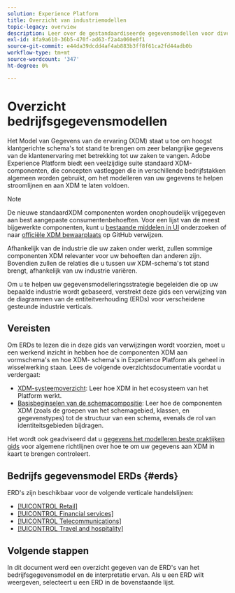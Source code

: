 ```yaml
---
solution: Experience Platform
title: Overzicht van industriemodellen
topic-legacy: overview
description: Leer over de gestandaardiseerde gegevensmodellen voor diverse de industrietakken die kunnen worden geconstrueerd gebruikend de componenten van het Model van de Gegevens van de Ervaring (XDM).
exl-id: 8fa9a610-36b5-470f-ad63-f2a4a060e0f1
source-git-commit: e44da39dcdd4af4ab883b3ff8f61ca2fd44adb0b
workflow-type: tm+mt
source-wordcount: '347'
ht-degree: 0%

---
```


# Overzicht bedrijfsgegevensmodellen

Het Model van Gegevens van de ervaring (XDM) staat u toe om hoogst klantgerichte schema&#39;s tot stand te brengen om zeer belangrijke gegevens van de klantenervaring met betrekking tot uw zaken te vangen. Adobe Experience Platform biedt een veelzijdige suite standaard XDM-componenten, die concepten vastleggen die in verschillende bedrijfstakken algemeen worden gebruikt, om het modelleren van uw gegevens te helpen stroomlijnen en aan XDM te laten voldoen.

>[!NOTE]
>
>De nieuwe standaardXDM componenten worden onophoudelijk vrijgegeven aan best aangepaste consumentenbehoeften. Voor een lijst van de meest bijgewerkte componenten, kunt u [bestaande middelen in UI](../../ui/explore.md) onderzoeken of naar [officiële XDM bewaarplaats](https://github.com/adobe/xdm/tree/master/components) op GitHub verwijzen.

Afhankelijk van de industrie die uw zaken onder werkt, zullen sommige componenten XDM relevanter voor uw behoeften dan anderen zijn. Bovendien zullen de relaties die u tussen uw XDM-schema&#39;s tot stand brengt, afhankelijk van uw industrie variëren.

Om u te helpen uw gegevensmodelleringsstrategie begeleiden die op uw bepaalde industrie wordt gebaseerd, verstrekt deze gids een verwijzing van de diagrammen van de entiteitverhouding (ERDs) voor verscheidene gesteunde industrie verticals.

## Vereisten

Om ERDs te lezen die in deze gids van verwijzingen wordt voorzien, moet u een werkend inzicht in hebben hoe de componenten XDM aan vormschema&#39;s en hoe XDM- schema&#39;s in Experience Platform als geheel in wisselwerking staan. Lees de volgende overzichtsdocumentatie voordat u verdergaat:

* [XDM-systeemoverzicht](../../home.md): Leer hoe XDM in het ecosysteem van het Platform werkt.
* [Basisbeginselen van de schemacompositie](../../schema/composition.md): Leer hoe de componenten XDM (zoals de groepen van het schemagebied, klassen, en gegevenstypes) tot de structuur van een schema, evenals de rol van identiteitsgebieden bijdragen.

Het wordt ook geadviseerd dat u [gegevens het modelleren beste praktijken gids](../../schema/best-practices.md) voor algemene richtlijnen over hoe te om uw gegevens aan XDM in kaart te brengen controleert.

## Bedrijfs gegevensmodel ERDs {#erds}

ERD&#39;s zijn beschikbaar voor de volgende verticale handelslijnen:

* [[!UICONTROL Retail]](./retail.md)
* [[!UICONTROL Financial services]](./financial.md)
* [[!UICONTROL Telecommunications]](./telecom.md)
* [[!UICONTROL Travel and hospitality]](./travel-hospitality.md)

## Volgende stappen

In dit document werd een overzicht gegeven van de ERD&#39;s van het bedrijfsgegevensmodel en de interpretatie ervan. Als u een ERD wilt weergeven, selecteert u een ERD in de bovenstaande lijst.
